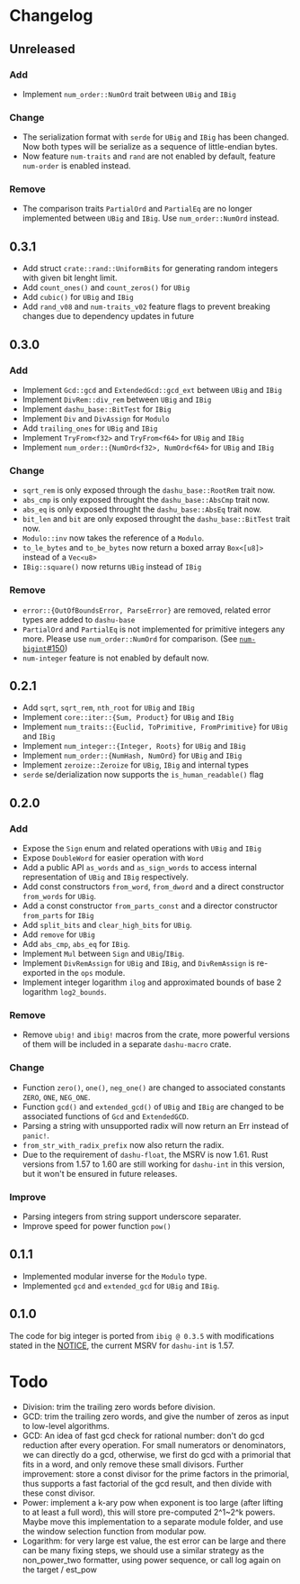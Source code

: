 # Changelog

## Unreleased

### Add

- Implement `num_order::NumOrd` trait between `UBig` and `IBig`

### Change

- The serialization format with `serde` for `UBig` and `IBig` has been changed. Now both types will be serialize as a sequence of little-endian bytes.
- Now feature `num-traits` and `rand` are not enabled by default, feature `num-order` is enabled instead.

### Remove

- The comparison traits `PartialOrd` and `PartialEq` are no longer implemented between `UBig` and `IBig`. Use `num_order::NumOrd` instead.

## 0.3.1

- Add struct `crate::rand::UniformBits` for generating random integers with given bit lenght limit.
- Add `count_ones()` and `count_zeros()` for `UBig`
- Add `cubic()` for `UBig` and `IBig`
- Add `rand_v08` and `num-traits_v02` feature flags to prevent breaking changes due to dependency updates in future 

## 0.3.0

### Add

- Implement `Gcd::gcd` and `ExtendedGcd::gcd_ext` between `UBig` and `IBig`
- Implement `DivRem::div_rem` between `UBig` and `IBig`
- Implement `dashu_base::BitTest` for `IBig`
- Implement `Div` and `DivAssign` for `Modulo`
- Add `trailing_ones` for `UBig` and `IBig`
- Implement `TryFrom<f32>` and `TryFrom<f64>` for `UBig` and `IBig`
- Implement `num_order::{NumOrd<f32>, NumOrd<f64>` for `UBig` and `IBig`

### Change

- `sqrt_rem` is only exposed through the `dashu_base::RootRem` trait now.
- `abs_cmp` is only exposed throught the `dashu_base::AbsCmp` trait now.
- `abs_eq` is only exposed throught the `dashu_base::AbsEq` trait now.
- `bit_len` and `bit` are only exposed throught the `dashu_base::BitTest` trait now.
- `Modulo::inv` now takes the reference of a `Modulo`.
- `to_le_bytes` and `to_be_bytes` now return a boxed array `Box<[u8]>` instead of a `Vec<u8>`
- `IBig::square()` now returns `UBig` instead of `IBig`

### Remove

- `error::{OutOfBoundsError, ParseError}` are removed, related error types are added to `dashu-base`
- `PartialOrd` and `PartialEq` is not implemented for primitive integers any more. Please use `num_order::NumOrd`
  for comparison. (See [`num-bigint`#150](https://github.com/rust-num/num-bigint/issues/150))
- `num-integer` feature is not enabled by default now.

## 0.2.1

- Add `sqrt`, `sqrt_rem`, `nth_root` for `UBig` and `IBig`
- Implement `core::iter::{Sum, Product}` for `UBig` and `IBig`
- Implement `num_traits::{Euclid, ToPrimitive, FromPrimitive}` for `UBig` and `IBig`
- Implement `num_integer::{Integer, Roots}` for `UBig` and `IBig`
- Implement `num_order::{NumHash, NumOrd}` for `UBig` and `IBig`
- Implement `zeroize::Zeroize` for `UBig`, `IBig` and internal types
- `serde` se/derialization now supports the `is_human_readable()` flag

## 0.2.0

### Add

- Expose the `Sign` enum and related operations with `UBig` and `IBig`
- Expose `DoubleWord` for easier operation with `Word`
- Add a public API `as_words` and `as_sign_words` to access internal representation of `UBig` and `IBig` respectively.
- Add const constructors `from_word`, `from_dword` and a direct constructor `from_words` for `UBig`.
- Add a const constructor `from_parts_const` and a director constructor `from_parts` for `IBig`
- Add `split_bits` and `clear_high_bits` for `UBig`.
- Add `remove` for `UBig`
- Add `abs_cmp`, `abs_eq` for `IBig`.
- Implement `Mul` between `Sign` and `UBig`/`IBig`.
- Implement `DivRemAssign` for `UBig` and `IBig`, and `DivRemAssign` is re-exported in the `ops` module.
- Implement integer logarithm `ilog` and approximated bounds of base 2 logarithm `log2_bounds`.

### Remove
- Remove `ubig!` and `ibig!` macros from the crate, more powerful versions of them will be included in a separate `dashu-macro` crate.

### Change

- Function `zero()`, `one()`, `neg_one()` are changed to associated constants `ZERO`, `ONE`, `NEG_ONE`.
- Function `gcd()` and `extended_gcd()` of `UBig` and `IBig` are changed to be associated functions of `Gcd` and `ExtendedGCD`.
- Parsing a string with unsupported radix will now return an Err instead of `panic!`.
- `from_str_with_radix_prefix` now also return the radix.
- Due to the requirement of `dashu-float`, the MSRV is now 1.61. Rust versions from 1.57 to 1.60 are still working for `dashu-int` in this version, but it won't be ensured in future releases.

### Improve
- Parsing integers from string support underscore separater.
- Improve speed for power function `pow()`

## 0.1.1

- Implemented modular inverse for the `Modulo` type.
- Implemented `gcd` and `extended_gcd` for `UBig` and `IBig`.

## 0.1.0

The code for big integer is ported from `ibig @ 0.3.5` with modifications stated in the [NOTICE](./NOTICE.md), the current MSRV for `dashu-int` is 1.57.

# Todo

- Division: trim the trailing zero words before division.
- GCD: trim the trailing zero words, and give the number of zeros as input to low-level algorithms.
- GCD: An idea of fast gcd check for rational number: don't do gcd reduction after every operation.
  For small numerators or denominators, we can directly do a gcd, otherwise, we first do gcd with a primorial that
  fits in a word, and only remove these small divisors.
  Further improvement: store a const divisor for the prime factors in the primorial, thus supports a fast factorial of
  the gcd result, and then divide with these const divisor.
- Power: implement a k-ary pow when exponent is too large (after lifting to at least a full word), this will store pre-computed 2^1~2^k powers. Maybe move this implementation to a separate module folder, and use the window selection function from modular pow.
- Logarithm: for very large est value, the est error can be large and there can be many fixing steps,
  we should use a similar strategy as the non_power_two formatter, using power sequence,
  or call log again on the target / est_pow
